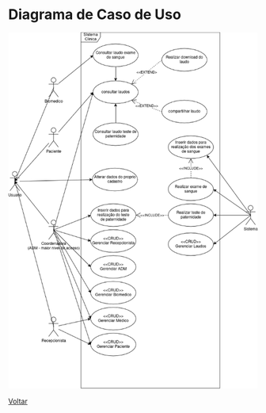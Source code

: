 # Diagrama de Caso de Uso

![Diagrama de caso de uso](./img/diagramas/caso_de_uso.png)

[Voltar](readme.md)
